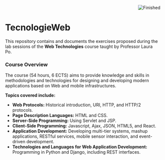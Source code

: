 <div align="right">

![Finished](https://img.shields.io/badge/In%20Progress-blue?style=for-the-badge)

</div>

# TecnologieWeb 
This repository contains and documents the exercises proposed during the lab sessions of the **Web Technologies** course taught by Professor Laura Po.

### Course Overview
The course (54 hours, 6 ECTS) aims to provide knowledge and skills in methodologies and technologies for designing and developing modern applications based on Web and mobile infrastructures. 

**Topics covered include:**
- **Web Protocols:** Historical introduction, URI, HTTP, and HTTP/2 protocols.
- **Page Description Languages:** HTML and CSS.
- **Server-Side Programming:** Using Servlet and JSP.
- **Client-Side Programming:** Javascript, Ajax, JSON, HTML5, and React.
- **Application Development:** Developing multi-tier systems, mashup applications, RESTful services, mobile sensor interaction, and event-driven development.
- **Technologies and Languages for Web Application Development:** Programming in Python and Django, including REST interfaces.


